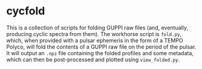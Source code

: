 # cycfold
This is a collection of scripts for folding GUPPI raw files (and, eventually, producing cyclic spectra from them).
The workhorse script is `fold.py`, which, when provided with a pulsar ephemeris in the form of a TEMPO Polyco, will fold the contents of a GUPPI raw file on the period of the pulsar.
It will output an `.npz` file containing the folded profiles and some metadata, which can then be post-processed and plotted using `view_folded.py`.
